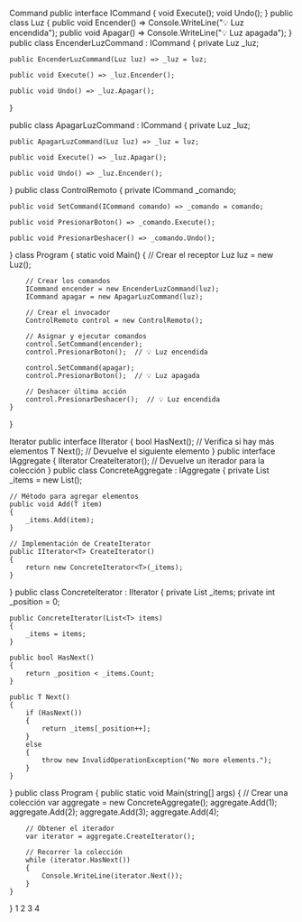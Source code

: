 Command
public interface ICommand
{
    void Execute();
    void Undo();
}
public class Luz
{
    public void Encender() => Console.WriteLine("💡 Luz encendida");
    public void Apagar() => Console.WriteLine("💡 Luz apagada");
}
public class EncenderLuzCommand : ICommand
{
    private Luz _luz;
    
    public EncenderLuzCommand(Luz luz) => _luz = luz;

    public void Execute() => _luz.Encender();
    
    public void Undo() => _luz.Apagar();
}

public class ApagarLuzCommand : ICommand
{
    private Luz _luz;

    public ApagarLuzCommand(Luz luz) => _luz = luz;

    public void Execute() => _luz.Apagar();

    public void Undo() => _luz.Encender();
}
public class ControlRemoto
{
    private ICommand _comando;

    public void SetCommand(ICommand comando) => _comando = comando;

    public void PresionarBoton() => _comando.Execute();

    public void PresionarDeshacer() => _comando.Undo();
}
class Program
{
    static void Main()
    {
        // Crear el receptor
        Luz luz = new Luz();
        
        // Crear los comandos
        ICommand encender = new EncenderLuzCommand(luz);
        ICommand apagar = new ApagarLuzCommand(luz);
        
        // Crear el invocador
        ControlRemoto control = new ControlRemoto();

        // Asignar y ejecutar comandos
        control.SetCommand(encender);
        control.PresionarBoton();  // 💡 Luz encendida

        control.SetCommand(apagar);
        control.PresionarBoton();  // 💡 Luz apagada

        // Deshacer última acción
        control.PresionarDeshacer();  // 💡 Luz encendida
    }
}

Iterator
public interface IIterator<T>
{
    bool HasNext();  // Verifica si hay más elementos
    T Next();        // Devuelve el siguiente elemento
}
public interface IAggregate<T>
{
    IIterator<T> CreateIterator();  // Devuelve un iterador para la colección
}
public class ConcreteAggregate<T> : IAggregate<T>
{
    private List<T> _items = new List<T>();

    // Método para agregar elementos
    public void Add(T item)
    {
        _items.Add(item);
    }

    // Implementación de CreateIterator
    public IIterator<T> CreateIterator()
    {
        return new ConcreteIterator<T>(_items);
    }
}
public class ConcreteIterator<T> : IIterator<T>
{
    private List<T> _items;
    private int _position = 0;

    public ConcreteIterator(List<T> items)
    {
        _items = items;
    }

    public bool HasNext()
    {
        return _position < _items.Count;
    }

    public T Next()
    {
        if (HasNext())
        {
            return _items[_position++];
        }
        else
        {
            throw new InvalidOperationException("No more elements.");
        }
    }
}
public class Program
{
    public static void Main(string[] args)
    {
        // Crear una colección
        var aggregate = new ConcreteAggregate<int>();
        aggregate.Add(1);
        aggregate.Add(2);
        aggregate.Add(3);
        aggregate.Add(4);
        
        // Obtener el iterador
        var iterator = aggregate.CreateIterator();
        
        // Recorrer la colección
        while (iterator.HasNext())
        {
            Console.WriteLine(iterator.Next());
        }
    }
}
1
2
3
4

